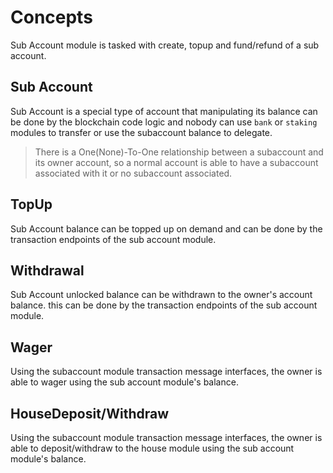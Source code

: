 # **Concepts**

Sub Account module is tasked with create, topup and fund/refund of a sub account.

## **Sub Account**

Sub Account is a special type of account that manipulating its balance can be done by the blockchain code logic and nobody can use `bank` or `staking` modules to transfer or use the subaccount balance to delegate.

> There is a One(None)-To-One relationship between a subaccount and its owner account, so a normal account is able to have a subaccount associated with it or no subaccount associated.

## **TopUp**

Sub Account balance can be topped up on demand and can be done by the transaction endpoints of the sub account module.

## **Withdrawal**

Sub Account unlocked balance can be withdrawn to the owner's account balance. this can be done by the transaction endpoints of the sub account module.

## **Wager**

Using the subaccount module transaction message interfaces, the owner is able to wager using the sub account module's balance.

## **HouseDeposit/Withdraw**

Using the subaccount module transaction message interfaces, the owner is able to deposit/withdraw to the house module using the sub account module's balance.
